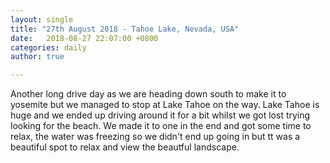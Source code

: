 ```yaml
---
layout: single
title: "27th August 2018 - Tahoe Lake, Nevada, USA"
date:   2018-08-27 22:07:00 +0800
categories: daily
author: true

---
```


Another long drive day as we are heading down south to make it to yosemite but we managed to stop at Lake Tahoe on the way. Lake Tahoe is huge and we ended up driving around it for a bit whilst we got lost trying looking for the beach. We made it to one in the end and got some time to relax, the water was freezing so we didn't end up going in but tt was a beautiful spot to relax and view the beautful landscape. 
